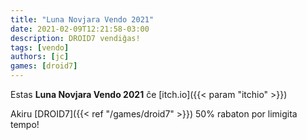 ```yaml
---
title: "Luna Novjara Vendo 2021"
date: 2021-02-09T12:21:58-03:00
description: DROID7 vendiĝas!
tags: [vendo]
authors: [jc]
games: [droid7]
---
```


Estas **Luna Novjara Vendo 2021** ĉe [itch.io]({{< param "itchio" >}})

Akiru [DROID7]({{< ref "/games/droid7" >}}) 50% rabaton por limigita tempo!
